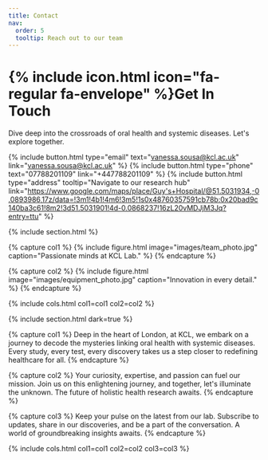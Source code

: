 ```yaml
---
title: Contact
nav:
  order: 5
  tooltip: Reach out to our team
---
```


# {% include icon.html icon="fa-regular fa-envelope" %}Get In Touch

Dive deep into the crossroads of oral health and systemic diseases. Let's explore together.

{%
  include button.html
  type="email"
  text="vanessa.sousa@kcl.ac.uk"
  link="vanessa.sousa@kcl.ac.uk"
%}
{%
  include button.html
  type="phone"
  text="07788201109"
  link="+447788201109"
%}
{%
  include button.html
  type="address"
  tooltip="Navigate to our research hub"
  link="https://www.google.com/maps/place/Guy's+Hospital/@51.5031934,-0.0893986,17z/data=!3m1!4b1!4m6!3m5!1s0x48760357591cb78b:0x20bad9c140ba3c61!8m2!3d51.5031901!4d-0.0868237!16zL20vMDJjM3Jq?entry=ttu"
%}

{% include section.html %}

{% capture col1 %}
{%
  include figure.html
  image="images/team_photo.jpg"
  caption="Passionate minds at KCL Lab."
%}
{% endcapture %}

{% capture col2 %}
{%
  include figure.html
  image="images/equipment_photo.jpg"
  caption="Innovation in every detail."
%}
{% endcapture %}

{% include cols.html col1=col1 col2=col2 %}

{% include section.html dark=true %}

{% capture col1 %}
Deep in the heart of London, at KCL, we embark on a journey to decode the mysteries linking oral health with systemic diseases. Every study, every test, every discovery takes us a step closer to redefining healthcare for all.
{% endcapture %}

{% capture col2 %}
Your curiosity, expertise, and passion can fuel our mission. Join us on this enlightening journey, and together, let's illuminate the unknown. The future of holistic health research awaits.
{% endcapture %}

{% capture col3 %}
Keep your pulse on the latest from our lab. Subscribe to updates, share in our discoveries, and be a part of the conversation. A world of groundbreaking insights awaits.
{% endcapture %}

{% include cols.html col1=col1 col2=col2 col3=col3 %}
